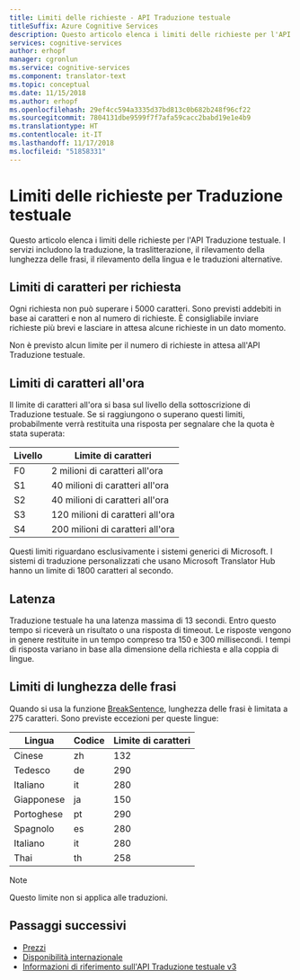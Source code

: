 ```yaml
---
title: Limiti delle richieste - API Traduzione testuale
titleSuffix: Azure Cognitive Services
description: Questo articolo elenca i limiti delle richieste per l'API Traduzione testuale. Sono previsti addebiti in base al numero di caratteri, non alla frequenza delle richieste, con un limite di 5000 caratteri per ogni richiesta. I limiti di caratteri sono basati sulla sottoscrizione, con il livello F0 limitato a due milioni di caratteri all'ora.
services: cognitive-services
author: erhopf
manager: cgronlun
ms.service: cognitive-services
ms.component: translator-text
ms.topic: conceptual
ms.date: 11/15/2018
ms.author: erhopf
ms.openlocfilehash: 29ef4cc594a3335d37bd813c0b682b248f96cf22
ms.sourcegitcommit: 7804131dbe9599f7f7afa59cacc2babd19e1e4b9
ms.translationtype: HT
ms.contentlocale: it-IT
ms.lasthandoff: 11/17/2018
ms.locfileid: "51858331"
---
```

# <a name="request-limits-for-translator-text"></a>Limiti delle richieste per Traduzione testuale

Questo articolo elenca i limiti delle richieste per l'API Traduzione testuale. I servizi includono la traduzione, la traslitterazione, il rilevamento della lunghezza delle frasi, il rilevamento della lingua e le traduzioni alternative.

## <a name="character-limits-per-request"></a>Limiti di caratteri per richiesta

Ogni richiesta non può superare i 5000 caratteri. Sono previsti addebiti in base ai caratteri e non al numero di richieste. È consigliabile inviare richieste più brevi e lasciare in attesa alcune richieste in un dato momento.

Non è previsto alcun limite per il numero di richieste in attesa all'API Traduzione testuale.

## <a name="character-limits-per-hour"></a>Limiti di caratteri all'ora

Il limite di caratteri all'ora si basa sul livello della sottoscrizione di Traduzione testuale. Se si raggiungono o superano questi limiti, probabilmente verrà restituita una risposta per segnalare che la quota è stata superata:

| Livello | Limite di caratteri |
|------|-----------------|
| F0 | 2 milioni di caratteri all'ora |
| S1 | 40 milioni di caratteri all'ora |
| S2 | 40 milioni di caratteri all'ora |
| S3 | 120 milioni di caratteri all'ora |
| S4 | 200 milioni di caratteri all'ora |

Questi limiti riguardano esclusivamente i sistemi generici di Microsoft. I sistemi di traduzione personalizzati che usano Microsoft Translator Hub hanno un limite di 1800 caratteri al secondo.

## <a name="latency"></a>Latenza

Traduzione testuale ha una latenza massima di 13 secondi. Entro questo tempo si riceverà un risultato o una risposta di timeout. Le risposte vengono in genere restituite in un tempo compreso tra 150 e 300 millisecondi. I tempi di risposta variano in base alla dimensione della richiesta e alla coppia di lingue.

## <a name="sentence-length-limits"></a>Limiti di lunghezza delle frasi

Quando si usa la funzione [BreakSentence](https://docs.microsoft.com/azure/cognitive-services/translator/reference/v3-0-break-sentence), lunghezza delle frasi è limitata a 275 caratteri. Sono previste eccezioni per queste lingue:

| Lingua | Codice | Limite di caratteri |
|----------|------|-----------------|
| Cinese | zh | 132 |
| Tedesco | de | 290 |
| Italiano | it | 280 |
| Giapponese | ja | 150 |
| Portoghese | pt | 290 |
| Spagnolo | es | 280 |
| Italiano | it | 280 |
| Thai | th | 258 |

> [!NOTE]
> Questo limite non si applica alle traduzioni.

## <a name="next-steps"></a>Passaggi successivi

* [Prezzi](https://azure.microsoft.com/pricing/details/cognitive-services/translator-text-api/)
* [Disponibilità internazionale](https://azure.microsoft.com/global-infrastructure/services/?products=cognitive-services)
* [Informazioni di riferimento sull'API Traduzione testuale v3](https://docs.microsoft.com/azure/cognitive-services/translator/reference/v3-0-reference)
